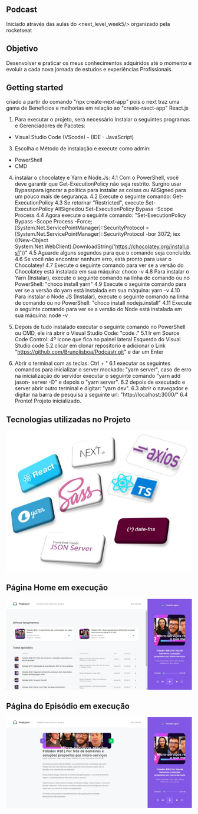 ## Podcast
Iniciado através das aulas do <next_level_week5/> organizado pela rocketseat 

## Objetivo
Desenvolver e praticar os meus conhecimentos adquiridos até o momento e evoluir a cada nova jornada de estudos e experiências Profissionais.

## Getting started
criado a partir do comando "npx create-next-app" pois o next traz uma gama de Beneficios e melhorias em relação ao "create-raect-app" React.js

1. Para executar o projeto, será necessário instalar o seguintes programas e Gerenciadores de Pacotes:
* Visual Studio Code (VScode) - (IDE - JavaScript)

3. Escolha o Método de instalação e execute como admin:
* PowerShell
* CMD

4. instalar o chocolatey e Yarn e Node.Js:
  4.1 Com o PowerShell, você deve garantir que Get-ExecutionPolicy não seja restrito. Surgiro usar Bypasspara ignorar a política para instalar as coisas ou AllSigned para um           pouco mais de segurança.
  4.2 Execute o seguinte comando: Get-ExecutionPolicy
  4.3 Se retornar "Restricted", execute Set-ExecutionPolicy AllSignedou Set-ExecutionPolicy Bypass -Scope Process
  4.4 Agora execute o seguinte comando: "Set-ExecutionPolicy Bypass -Scope Process -Force; [System.Net.ServicePointManager]::SecurityProtocol =                             [System.Net.ServicePointManager]::SecurityProtocol -bor 3072; iex ((New-Object System.Net.WebClient).DownloadString('https://chocolatey.org/install.ps1'))"
  4.5 Aguarde alguns segundos para que o comando seja concluído.
  4.6 Se você não encontrar nenhum erro, está pronto para usar o Chocolatey!
  4.7 Execute o seguinte comando para ver se a versão do Chocolatey está instalada em sua máquina: choco -v
  4.8 Para instalar o Yarn (Instalar), execute o seguinte comando na linha de comando ou no PowerShell: "choco install yarn"
  4.9 Execute o seguinte comando para ver se a versão do yarn está instalada em sua máquina: yarn -v
  4.10 Para instalar o Node JS (Instalar), execute o seguinte comando na linha de comando ou no PowerShell: "choco install nodejs.install"
  4.11 Execute o seguinte comando para ver se a versão do Node está instalada em sua máquina: node -v
  
5. Depois de tudo instalado executar o seguinte comando no PowerShell ou CMD, ele irá abrir o Visual Studio Code: "code ."
  5.1 Ir em Source Code Control: 4º Icone que fica no painel lateral Esquerdo do Visual Studio code
  5.2 clicar em clonar repositorio e adicionar o Link "https://github.com/Brunolisboa/Podcastr.git" e dar um Enter
6. Abrir o terminal com as teclas: Ctrl + " 
  6.1 executar os seguintes comandos para inicializar o server mockado: "yarn server", caso de erro na inicialização do servidor executar o seguinte comando "yarn add jason-           server -D" e depois o "yarn server".
  6.2 depois de executado e server abrir outro terminal e digitar: "yarn dev".
  6.3 abrir o navegador e digitar na barra de pesquisa a seguinte url: "http://localhost:3000/"
  6.4 Pronto! Projeto inicializado.
  
## Tecnologias utilizadas no Projeto 
![](/imgs_git/stacks.jpg)

## Página Home em execução 
![](/imgs_git/PodcastrHome.jpg)

## Página do Episódio em execução
![](/imgs_git/PodcastrEpisode.jpg)


